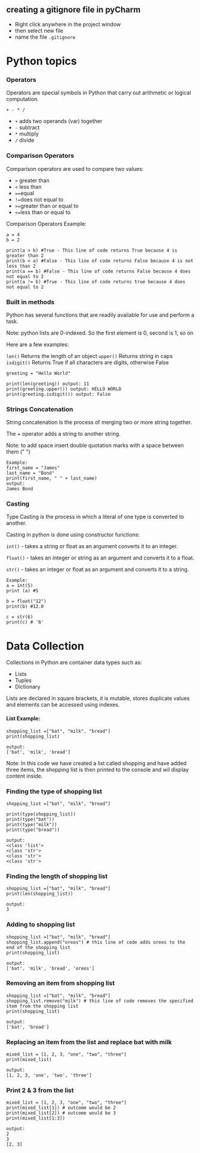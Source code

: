 ## creating a gitignore file in pyCharm
- Right click anywhere in the project window 
- then select new file
- name the file `.gitignore`

# Python topics

### Operators
Operators are special symbols in Python that carry out arithmetic or logical computation.

`+ - * /`
- `+` adds two operands (var) together
- `-` subtract
- `*` multiply
- `/` divide

### Comparison Operators
Comparison operators are used to compare two values:

- `>` greater than
- `<` less than
- `==`equal
- `!=`does not equal to
- `>=`greater than or equal to
- `<=`less than or equal to

Comparison Operators Example:
````
a = 4
b = 2

print(a > b) #True - This line of code returns True because 4 is greater than 2
print(b < a) #False - This line of code returns False because 4 is not less than 2
print(a == b) #False - This line of code returns False because 4 does not equal to 2
print(a != b) #True - This line of code returns true because 4 does not equal to 2
````

### Built in methods

Python has several functions that are readily available for use and perform a task.

Note: python lists are 0-indexed. So the first element is 0, second is 1, so on

Here are a few examples:

`len()` Returns the length of an object
`upper()` Returns string in caps 
`isdigit()` Returns True if all characters are digits, otherwise False

````
greeting = "Hello World"

print(len(greeting)) output: 11
print(greeting.upper()) output: HELLO WORLD
print(greeting.isdigit()) output: False
````

### Strings Concatenation
String concatenation is the process of merging two or more string together.

The + operator adds a string to another string.

Note: to add space insert double quotation marks with a space between them (" ")
````
Example:
first_name = "James"
last_name = "Bond"
print(first_name, " " + last_name)
output:
James Bond
````

### Casting
Type Casting is the process in which a literal of one type is converted to another.

Casting in python is done using constructor functions:

`int()` - takes a string or float as an argument converts it to an integer.

`float()` - takes an integer or string as an argument and converts it to a float.

`str()` - takes an integer or float as an argument and converts it to a string.
````
Example:
a = int(5)
print (a) #5

b = float("12")
print(b) #12.0

c = str(6)
print(c) # '6'
````

# Data Collection
Collections in Python are container data types such as:
- Lists 
- Tuples
- Dictionary

Lists are declared in square brackets, it is mutable, stores duplicate values and elements can be accessed using indexes.

#### List Example:
````
shopping_list =["bat", "milk", "bread"]
print(shopping_list)

output:
['bat', 'milk', 'bread']
````
Note: In this code we have created a list called shopping and have added three items, the shopping list is then printed to the console and wil display content inside.

### Finding the type of shopping list
````
shopping_list =["bat", "milk", "bread"]

print(type(shopping_list))
print(type("bat"))
print(type("milk"))
print(type("bread"))

output:
<class 'list'>
<class 'str'>
<class 'str'>
<class 'str'>
````

### Finding the length of shopping list
````
shopping_list =["bat", "milk", "bread"]
print(len(shopping_list))

output:
3
````

### Adding to shopping list
````
shopping_list =["bat", "milk", "bread"]
shopping_list.append("oreos") # this line of code adds oreos to the end of the shopping list
print(shopping_list)

output:
['bat', 'milk', 'bread', 'oreos']
````

### Removing an item from shopping list
````
shopping_list =["bat", "milk", "bread"]
shopping_list.remove("milk") # this line of code removes the specified item from the shopping list
print(shopping_list)

output:
['bat', 'bread']
````

### Replacing an item from the list and replace bat with milk
````
mixed_list = [1, 2, 3, "one", "two", "three"]
print(mixed_list)

output:
[1, 2, 3, 'one', 'two', 'three']
````

### Print 2 & 3 from the list
````
mixed_list = [1, 2, 3, "one", "two", "three"]
print(mixed_list[1]) # outcome would be 2
print(mixed_list[2]) # outcome would be 3
print(mixed_list[1:3])

output:
2
3
[2, 3]
````